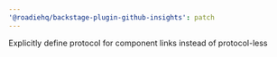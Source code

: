 ```yaml
---
'@roadiehq/backstage-plugin-github-insights': patch
---
```


Explicitly define protocol for component links instead of protocol-less
